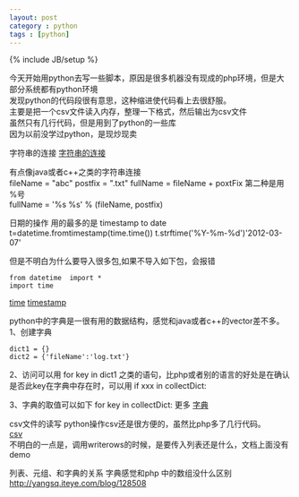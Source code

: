 ```yaml
---
layout: post
category : python
tags : [python]
---
```

{% include JB/setup %}

今天开始用python去写一些脚本，原因是很多机器没有现成的php环境，但是大部分系统都有python环境  
发现python的代码段很有意思，这种缩进使代码看上去很舒服。  
主要是把一个csv文件读入内存，整理一下格式，然后输出为csv文件  
虽然只有几行代码，但是用到了python的一些库  
因为以前没学过python，是现炒现卖  

字符串的连接
[字符串的连接](http://canlynet.iteye.com/blog/675250, '字符串的连接')  

有点像java或者c++之类的字符串连接  
    fileName = "abc"
    postfix = ".txt"
    fullName = fileName + poxtFix
第二种是用 %号  
    fullName = '%s %s' % (fileName, postfix)  

日期的操作
用的最多的是 timestamp to date  
    t=datetime.fromtimestamp(time.time())
    t.strftime('%Y-%m-%d')'2012-03-07'


但是不明白为什么要导入很多包,如果不导入如下包，会报错  


    from datetime  import *
    import time


[time](http://stackoverflow.com/questions/3682748/converting-unix-timestamp-string-to-readable-date-in-python,'time')
[timestamp](http://docs.python.org/2/library/datetime.html, 'timestamp')

python中的字典是一很有用的数据结构，感觉和java或者c++的vector差不多。
1、创建字典

    dict1 = {}
    dict2 = {'fileName':'log.txt'}

2、访问可以用 for key in dict1 之类的语句，比php或者别的语言的好处是在确认是否此key在字典中存在时，可以用
    if xxx in collectDict:

3、字典的取值可以如下
    for key in collectDict:
更多
[字典](http://developer.51cto.com/art/201003/188837.htm,'字典')


csv文件的读写
python操作csv还是很方便的，虽然比php多了几行代码。  
[csv](http://docs.python.org/2/library/csv.html#writer-objects,'csv')  
不明白的一点是，调用writerows的时候，是要传入列表还是什么，文档上面没有demo


列表、元组、和字典的关系
字典感觉和php 中的数组没什么区别
http://yangsq.iteye.com/blog/128508





